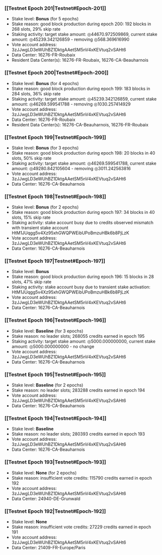 ### [[Testnet Epoch 201|Testnet#Epoch-201]]
* Stake level: **Bonus** (for 5 epochs)
* Stake reason: good block production during epoch 200: 192 blocks in 268 slots, 29% skip rate
* Staking activity: target stake amount: ◎44670.972509869, current stake amount: ◎45239.342126859 - removing ◎568.369616990
* Vote account address: 3zJJwgLD3eWUhBZ1DktgAAetSM5nV4xKEVtuq2vSAHt6
* Data Center: 16276-FR-Roubaix
* Resident Data Center(s): 16276-FR-Roubaix, 16276-CA-Beauharnois
### [[Testnet Epoch 200|Testnet#Epoch-200]]
* Stake level: **Bonus** (for 4 epochs)
* Stake reason: good block production during epoch 199: 183 blocks in 284 slots, 36% skip rate
* Staking activity: target stake amount: ◎45239.342126859, current stake amount: ◎46269.599541788 - removing ◎1030.257414929
* Vote account address: 3zJJwgLD3eWUhBZ1DktgAAetSM5nV4xKEVtuq2vSAHt6
* Data Center: 16276-FR-Roubaix
* Resident Data Center(s): 16276-CA-Beauharnois, 16276-FR-Roubaix
### [[Testnet Epoch 199|Testnet#Epoch-199]]
* Stake level: **Bonus** (for 3 epochs)
* Stake reason: good block production during epoch 198: 20 blocks in 40 slots, 50% skip rate
* Staking activity: target stake amount: ◎46269.599541788, current stake amount: ◎49280.842105604 - removing ◎3011.242563816
* Vote account address: 3zJJwgLD3eWUhBZ1DktgAAetSM5nV4xKEVtuq2vSAHt6
* Data Center: 16276-CA-Beauharnois
### [[Testnet Epoch 198|Testnet#Epoch-198]]
* Stake level: **Bonus** (for 2 epochs)
* Stake reason: good block production during epoch 197: 34 blocks in 40 slots, 15% skip rate
* Staking activity: stake account busy due to credits observed mismatch with transient stake account HtM1JUqgg5v4Xz95xhGWQPWEibUPoBmzuHBk6b8PjLzK
* Vote account address: 3zJJwgLD3eWUhBZ1DktgAAetSM5nV4xKEVtuq2vSAHt6
* Data Center: 16276-CA-Beauharnois
### [[Testnet Epoch 197|Testnet#Epoch-197]]
* Stake level: **Bonus**
* Stake reason: good block production during epoch 196: 15 blocks in 28 slots, 47% skip rate
* Staking activity: stake account busy due to transient stake activation: HtM1JUqgg5v4Xz95xhGWQPWEibUPoBmzuHBk6b8PjLzK
* Vote account address: 3zJJwgLD3eWUhBZ1DktgAAetSM5nV4xKEVtuq2vSAHt6
* Data Center: 16276-CA-Beauharnois
### [[Testnet Epoch 196|Testnet#Epoch-196]]
* Stake level: **Baseline** (for 3 epochs)
* Stake reason: no leader slots; 268055 credits earned in epoch 195
* Staking activity: target stake amount: ◎5000.000000000, current stake amount: ◎5000.000000000 - no change
* Vote account address: 3zJJwgLD3eWUhBZ1DktgAAetSM5nV4xKEVtuq2vSAHt6
* Data Center: 16276-CA-Beauharnois
### [[Testnet Epoch 195|Testnet#Epoch-195]]
* Stake level: **Baseline** (for 2 epochs)
* Stake reason: no leader slots; 283288 credits earned in epoch 194
* Vote account address: 3zJJwgLD3eWUhBZ1DktgAAetSM5nV4xKEVtuq2vSAHt6
* Data Center: 16276-CA-Beauharnois
### [[Testnet Epoch 194|Testnet#Epoch-194]]
* Stake level: **Baseline**
* Stake reason: no leader slots; 280393 credits earned in epoch 193
* Vote account address: 3zJJwgLD3eWUhBZ1DktgAAetSM5nV4xKEVtuq2vSAHt6
* Data Center: 16276-CA-Beauharnois
### [[Testnet Epoch 193|Testnet#Epoch-193]]
* Stake level: **None** (for 2 epochs)
* Stake reason: insufficient vote credits: 115790 credits earned in epoch 192
* Vote account address: 3zJJwgLD3eWUhBZ1DktgAAetSM5nV4xKEVtuq2vSAHt6
* Data Center: 24940-DE-Grunwald
### [[Testnet Epoch 192|Testnet#Epoch-192]]
* Stake level: **None**
* Stake reason: insufficient vote credits: 27229 credits earned in epoch 191
* Vote account address: 3zJJwgLD3eWUhBZ1DktgAAetSM5nV4xKEVtuq2vSAHt6
* Data Center: 21409-FR-Europe/Paris
